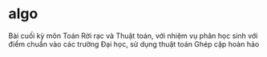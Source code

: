 # algo
Bài cuối kỳ môn Toán Rời rạc và Thuật toán, với nhiệm vụ phân học sinh với điểm chuẩn vào các trường Đại học, sử dụng thuật toán Ghép cặp hoàn hảo
